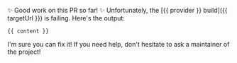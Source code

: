 ✨ Good work on this PR so far! ✨ Unfortunately, the [{{ provider }} build]({{ targetUrl }}) is failing. Here's the output:

```
{{ content }}
```

I'm sure you can fix it! If you need help, don't hesitate to ask a maintainer of the project!